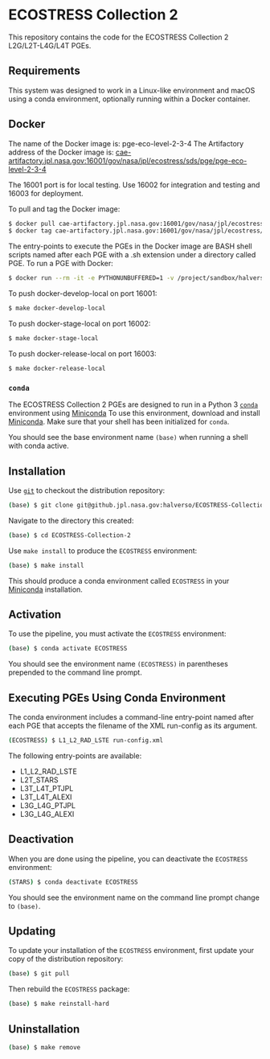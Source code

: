 # ECOSTRESS Collection 2

This repository contains the code for the ECOSTRESS Collection 2 L2G/L2T-L4G/L4T PGEs.

## Requirements

This system was designed to work in a Linux-like environment and macOS using a conda environment, optionally running within a Docker container.

## Docker

The name of the Docker image is: pge-eco-level-2-3-4
The Artifactory address of the Docker image is: [cae-artifactory.jpl.nasa.gov:16001/gov/nasa/jpl/ecostress/sds/pge/pge-eco-level-2-3-4](cae-artifactory.jpl.nasa.gov:16001/gov/nasa/jpl/ecostress/sds/pge/pge-eco-level-2-3-4)

The 16001 port is for local testing. Use 16002 for integration and testing and 16003 for deployment.

To pull and tag the Docker image:

```bash
$ docker pull cae-artifactory.jpl.nasa.gov:16001/gov/nasa/jpl/ecostress/sds/pge/pge-eco-level-2-3-4
$ docker tag cae-artifactory.jpl.nasa.gov:16001/gov/nasa/jpl/ecostress/sds/pge/pge-eco-level-2-3-4 pge-eco-level-2-3-4
```

The entry-points to execute the PGEs in the Docker image are BASH shell scripts named after each PGE with a .sh extension under a directory called PGE. To run a PGE with Docker:

```bash
$ docker run --rm -it -e PYTHONUNBUFFERED=1 -v /project/sandbox/halverso/ECOSTRESS_15801_013_docker:/working_directory -v /project/sandbox/halverso/ECOSTRESS_15801_013_docker/L1_L2_RAD_LSTE_output:/L1_L2_RAD_LSTE_output pge-eco-level-2-3-4 /bin/bash /pge/L1_L2_RAD_LSTE.sh /working_directory/ECOv002_L1_L2_RAD_LSTE_15801_013_20210419T215859_0700_01_docker.xml
```

To push docker-develop-local on port 16001:

```bash
$ make docker-develop-local
```

To push docker-stage-local on port 16002:

```bash
$ make docker-stage-local
```

To push docker-release-local on port 16003:

```bash
$ make docker-release-local
```


### `conda`

The ECOSTRESS Collection 2 PGEs are designed to run in a Python 3 [`conda`](https://docs.conda.io/en/latest/miniconda.html) environment using [Miniconda](https://docs.conda.io/en/latest/miniconda.html) To use this environment, download and install [Miniconda](https://docs.conda.io/en/latest/miniconda.html). Make sure that your shell has been initialized for `conda`.

You should see the base environment name `(base)` when running a shell with conda active.

## Installation

  Use [`git`](https://git-scm.com) to checkout the distribution repository:

```bash
(base) $ git clone git@github.jpl.nasa.gov:halverso/ECOSTRESS-Collection-2.git
```

Navigate to the directory this created:

```bash
(base) $ cd ECOSTRESS-Collection-2
```

Use `make install` to produce the `ECOSTRESS` environment:

```bash
(base) $ make install
```

This should produce a conda environment called `ECOSTRESS` in your [Miniconda](https://docs.conda.io/en/latest/miniconda.html) installation.

## Activation

To use the pipeline, you must activate the `ECOSTRESS` environment:

```bash
(base) $ conda activate ECOSTRESS
```

You should see the environment name `(ECOSTRESS)` in parentheses prepended to the command line prompt.

## Executing PGEs Using Conda Environment

The conda environment includes a command-line entry-point named after each PGE that accepts the filename of the XML run-config as its argument.

```bash
(ECOSTRESS) $ L1_L2_RAD_LSTE run-config.xml
```

The following entry-points are available:
- L1_L2_RAD_LSTE
- L2T_STARS
- L3T_L4T_PTJPL
- L3T_L4T_ALEXI
- L3G_L4G_PTJPL
- L3G_L4G_ALEXI

## Deactivation

When you are done using the pipeline, you can deactivate the `ECOSTRESS` environment:

```bash
(STARS) $ conda deactivate ECOSTRESS
```

You should see the environment name on the command line prompt change to `(base)`.

## Updating

To update your installation of the `ECOSTRESS` environment, first update your copy of the distribution repository:

```bash
(base) $ git pull
```

Then rebuild the `ECOSTRESS` package:

```bash
(base) $ make reinstall-hard
```

## Uninstallation

```bash
(base) $ make remove
```

